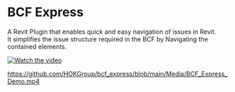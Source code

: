 # BCF Express
A Revit Plugin that enables quick and easy navigation of issues in Revit.  
It simplifies the issue structure required in the BCF by Navigating the contained elements.

[![Watch the video](https://img.youtube.com/vi/T-D1KVIuvjA/maxresdefault.jpg)](https://youtu.be/T-D1KVIuvjA)

https://github.com/HOKGroup/bcf_express/blob/main/Media/BCF_Express_Demo.mp4

